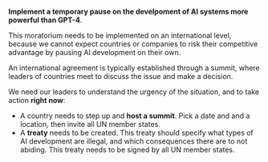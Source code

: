 **Implement a temporary pause on the develpoment of AI systems more powerful than GPT-4**.

This moratorium needs to be implemented on an international level, because we cannot expect countries or companies to risk their competitive advantage by pausing AI development on their own.

An international agreement is typically established through a summit, where leaders of countries meet to discuss the issue and make a decision.

We need our leaders to understand the urgency of the situation, and to take action **right now**:

- A country needs to step up and **host a summit**. Pick a date and and a location, then invite all UN member states.
- A **treaty** needs to be created. This treaty should specify what types of AI development are illegal, and which consequences there are to not abiding. This treaty needs to be signed by all UN member states.
